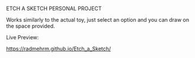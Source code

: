 ETCH A SKETCH PERSONAL PROJECT


Works similarly to the actual toy, just select an option and you can draw on the space provided.

Live Preview: 

https://radmehrm.github.io/Etch_a_Sketch/
